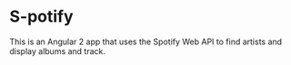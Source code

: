 # S-potify
This is an Angular 2 app that uses the Spotify Web API to find artists and display albums and track.
